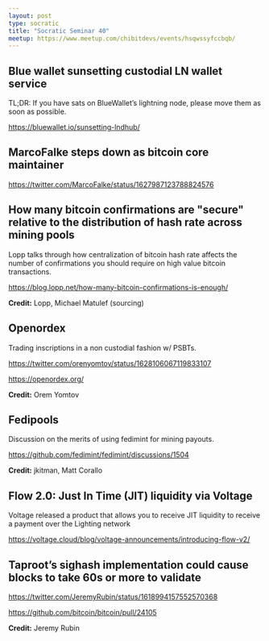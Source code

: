 ```yaml
---
layout: post
type: socratic
title: "Socratic Seminar 40"
meetup: https://www.meetup.com/chibitdevs/events/hsqwssyfccbqb/
---
```


## Blue wallet sunsetting custodial LN wallet service

TL;DR: If you have sats on BlueWallet’s lightning node, please move them as soon as possible.

<https://bluewallet.io/sunsetting-lndhub/>

## MarcoFalke steps down as bitcoin core maintainer

<https://twitter.com/MarcoFalke/status/1627987123788824576>

## How many bitcoin confirmations are "secure" relative to the distribution of hash rate across mining pools

Lopp talks through how centralization of bitcoin hash rate affects the number of confirmations you should require on high value bitcoin transactions.

<https://blog.lopp.net/how-many-bitcoin-confirmations-is-enough/>

**Credit:** Lopp, Michael Matulef (sourcing)

## Openordex 

Trading inscriptions in a non custodial fashion w/ PSBTs.

<https://twitter.com/orenyomtov/status/1628106067119833107>

<https://openordex.org/>

**Credit:** Orem Yomtov

## Fedipools

Discussion on the merits of using fedimint for mining payouts.

<https://github.com/fedimint/fedimint/discussions/1504>

**Credit:** jkitman, Matt Corallo

## Flow 2.0: Just In Time (JIT) liquidity via Voltage

Voltage released a product that allows you to receive JIT liquidity to receive a payment over the Lighting network

<https://voltage.cloud/blog/voltage-announcements/introducing-flow-v2/>

## Taproot’s sighash implementation could cause blocks to take 60s or more to validate

<https://twitter.com/JeremyRubin/status/1618994157552570368>

<https://github.com/bitcoin/bitcoin/pull/24105>

**Credit:** Jeremy Rubin
